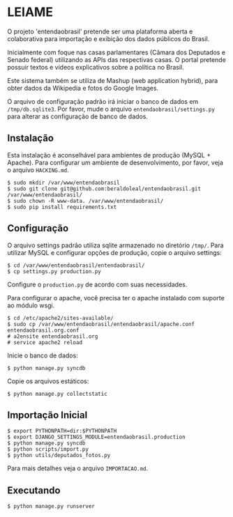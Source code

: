 LEIAME
======

O projeto 'entendaobrasil' pretende ser uma plataforma aberta e colaborativa
para importação e exibição dos dados públicos do Brasil.

Inicialmente com foque nas casas parlamentares (Câmara dos Deputados e Senado
federal) utilizando as APIs das respectivas casas. O portal pretende possuir
textos e vídeos explicativos sobre a política no Brasil.

Este sistema também se utiliza de Mashup (web application hybrid), para obter
dados da Wikipedia e fotos do Google Images.

O arquivo de configuração padrão irá iniciar o banco de dados em
`/tmp/db.sqlite3`. Por favor, mude o arquivo `entendaobrasil/settings.py` para
alterar as configuração de banco de dados.

Instalação
----------

Esta instalação é aconselhável para ambientes de produção (MySQL + Apache).
Para configurar um ambiente de desenvolvimento, por favor, veja o arquivo
`HACKING.md`.

    $ sudo mkdir /var/www/entendaobrasil
    $ sudo git clone git@github.com:beraldoleal/entendaobrasil.git /var/www/entendaobrasil/
    $ sudo chown -R www-data. /var/www/entendaobrasil/
    $ sudo pip install requirements.txt

Configuração
------------

O arquivo settings padrão utiliza sqlite armazenado no diretório `/tmp/`. Para
utilizar MySQL e configurar opções de produção, copie o arquivo settings:

    $ cd /var/www/entendaobrasil/entendaobrasil/
    $ cp settings.py production.py

Configure o `production.py` de acordo com suas necessidades.

Para configurar o apache, você precisa ter o apache instalado com suporte ao
módulo wsgi.

    $ cd /etc/apache2/sites-available/
    $ sudo cp /var/www/entendaobrasil/entendaobrasil/apache.conf entendaobrasil.org.conf
    # a2ensite entendaobrasil.org
    # service apache2 reload

Inicie o banco de dados:

    $ python manage.py syncdb

Copie os arquivos estáticos:

    $ python manage.py collectstatic


Importação Inicial
------------------

    $ export PYTHONPATH=dir:$PYTHONPATH
    $ export DJANGO_SETTINGS_MODULE=entendaobrasil.production
    $ python manage.py syncdb
    $ python scripts/import.py
    $ python utils/deputados_fotos.py

Para mais detalhes veja o arquivo `IMPORTACAO.md`.

Executando
----------

    $ python manage.py runserver


